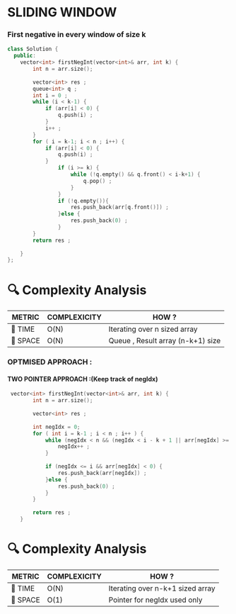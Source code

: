 # SLIDING WINDOW 
### First negative in every window of size k 
```cpp
class Solution {
  public:
    vector<int> firstNegInt(vector<int>& arr, int k) {
        int n = arr.size();
        
        vector<int> res ;
        queue<int> q ;
        int i = 0 ;
        while (i < k-1) {
            if (arr[i] < 0) {
                q.push(i) ;
            }
            i++ ;
        }
        for ( i = k-1; i < n ; i++) {
            if (arr[i] < 0) {
                q.push(i) ;
            }
                if (i >= k) {
                    while (!q.empty() && q.front() < i-k+1) {
                        q.pop() ;
                    }
                }
                if (!q.empty()){
                    res.push_back(arr[q.front()]) ;
                }else {
                    res.push_back(0) ;
                }
        }
        return res ;
        
    }
};
```
# 🔍 Complexity Analysis

| METRIC   | COMPLEXICITY  |    HOW ? |
|-----------|-------------|------------|
| 🧭 TIME  |   O(N)         | Iterating over n sized array|
| 🧠 SPACE |     O(N)     |    Queue , Result array (n-k+1) size |

### OPTMISED APPROACH : 
#### TWO POINTER APPROACH  :(Keep track of negIdx) 
```cpp
 vector<int> firstNegInt(vector<int>& arr, int k) {
        int n = arr.size();
        
        vector<int> res ;
        
        int negIdx = 0;
        for ( int i = k-1 ; i < n ; i++ ) {
            while (negIdx < n && (negIdx < i - k + 1 || arr[negIdx] >= 0)) {
                negIdx++ ;
            }
            
            if (negIdx <= i && arr[negIdx] < 0) {
                res.push_back(arr[negIdx]) ;
            }else {
                res.push_back(0) ;
            }
        }
        
        return res ;
    }
```

# 🔍 Complexity Analysis

| METRIC   | COMPLEXICITY  |    HOW ? |
|-----------|-------------|------------|
| 🧭 TIME  |   O(N)         | Iterating over n-k+1 sized array|
| 🧠 SPACE |     O(1)     |    Pointer for negIdx used only |

